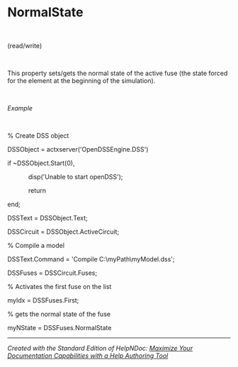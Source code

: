 # NormalState

&nbsp;

(read/write)

&nbsp;

This property sets/gets the normal state of the active fuse (the state forced for the element at the beginning of the simulation).

&nbsp;

*Example*

&nbsp;

% Create DSS object

DSSObject = actxserver('OpenDSSEngine.DSS')

if ~DSSObject.Start(0),

&nbsp; &nbsp; &nbsp; &nbsp; &nbsp; &nbsp; disp('Unable to start openDSS');

&nbsp; &nbsp; &nbsp; &nbsp; &nbsp; &nbsp; return

end;

DSSText = DSSObject.Text;

DSSCircuit = DSSObject.ActiveCircuit;

% Compile a model &nbsp; &nbsp;

DSSText.Command = 'Compile C:\\myPath\\myModel.dss';

DSSFuses = DSSCircuit.Fuses;

% Activates the first fuse on the list

myIdx = DSSFuses.First;

% gets the normal state of the fuse

myNState = DSSFuses.NormalState

***
_Created with the Standard Edition of HelpNDoc: [Maximize Your Documentation Capabilities with a Help Authoring Tool](<https://www.helpauthoringsoftware.com>)_
